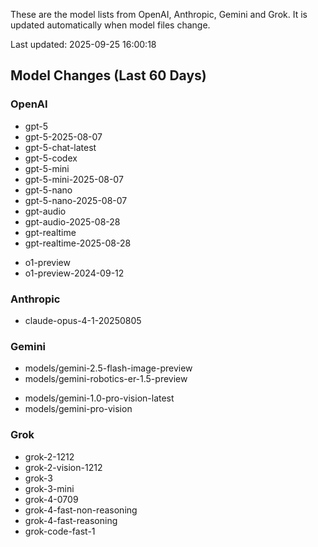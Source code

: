 These are the model lists from OpenAI, Anthropic, Gemini and Grok.
It is updated automatically when model files change.

Last updated: 2025-09-25 16:00:18

## Model Changes (Last 60 Days)

### OpenAI

+ gpt-5
+ gpt-5-2025-08-07
+ gpt-5-chat-latest
+ gpt-5-codex
+ gpt-5-mini
+ gpt-5-mini-2025-08-07
+ gpt-5-nano
+ gpt-5-nano-2025-08-07
+ gpt-audio
+ gpt-audio-2025-08-28
+ gpt-realtime
+ gpt-realtime-2025-08-28
- o1-preview
- o1-preview-2024-09-12

### Anthropic

+ claude-opus-4-1-20250805

### Gemini

+ models/gemini-2.5-flash-image-preview
+ models/gemini-robotics-er-1.5-preview
- models/gemini-1.0-pro-vision-latest
- models/gemini-pro-vision

### Grok

+ grok-2-1212
+ grok-2-vision-1212
+ grok-3
+ grok-3-mini
+ grok-4-0709
+ grok-4-fast-non-reasoning
+ grok-4-fast-reasoning
+ grok-code-fast-1

